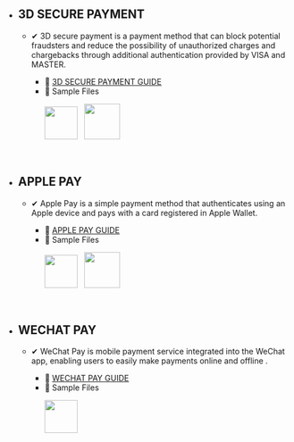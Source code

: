 
<br>

- ##  3D SECURE PAYMENT
   - ✔ 3D secure payment is a payment method that can block potential fraudsters and reduce the possibility of unauthorized charges and chargebacks through additional authentication provided by VISA and MASTER.


      - 📕 [3D SECURE PAYMENT GUIDE](https://github.com/minglepay/paystory_global/wiki/3DS-Payment-Developer-Documentation) 
      - 🔗 Sample Files
               <p> 
               <a href="https://docs.google.com/uc?export=download&id=1uBI7bAZoji7tQn9Zdl8R1qn40Grexuou&confirm=t">
               <img src="https://img.shields.io/badge/-JSP-bb0000?style=for-the-badge" width="59"></a>&nbsp;&nbsp;
               <a href="https://docs.google.com/uc?export=download&id=1k3iCHUVCL873vgVyxWrnvi_5rx8TZ7oz&confirm=t">
               <img src="https://img.shields.io/badge/-PHP-00b9ff?style=for-the-badge" width="64"></a>
               </p>

  <br>

-  ## APPLE PAY
   - ✔ Apple Pay is a simple payment method that authenticates using an Apple device and pays with a card registered in Apple Wallet.
   
      - 📒  [APPLE PAY GUIDE ](https://github.com/minglepay/paystory_global/wiki/APPLE-PAY-Developer-Documentation)
      - 🔗 Sample Files 
               <p>
               <a href="https://docs.google.com/uc?export=download&id=12TUr6o_kphz-EEDOjWjClF1frZUwNUup&confirm=t">
               <img src="https://img.shields.io/badge/-JSP-bb0000?style=for-the-badge" width="59"></a>&nbsp;&nbsp;
               <a href="https://docs.google.com/uc?export=download&id=12JEUmSs6KeSTp_My36x9Di15t1cJYQld&confirm=t">
               <img src="https://img.shields.io/badge/-PHP-00b9ff?style=for-the-badge" width="64"></a>&nbsp;&nbsp;
               </p>
 <br>

 

-  ## WECHAT PAY
   - ✔ WeChat Pay is mobile payment service integrated into the WeChat app, enabling users to easily make payments online and offline .
   
      - 📗  [WECHAT PAY GUIDE ](https://github.com/minglepay/paystory_global/wiki/WeChat-Pay-Developer-Documentation)
      - 🔗 Sample Files
               <p>
               <a href="https://docs.google.com/uc?export=download&id=1JugTthF4BGBg8Dj2T7Z3Akrii9HmQiIB&confirm=t">
               <img src="https://img.shields.io/badge/-JSP-bb0000?style=for-the-badge" width="59"></a>&nbsp;&nbsp;
               </p>